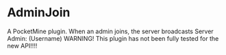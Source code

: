 AdminJoin
=========

A PocketMine plugin. When an admin joins, the server broadcasts Server Admin: (Username)
WARNING! This plugin has not been fully tested for the new API!!!!
